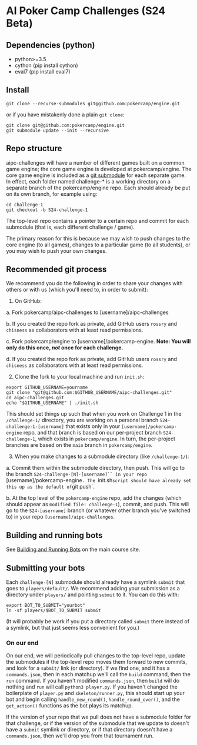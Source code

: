 # AI Poker Camp Challenges (S24 Beta)

## Dependencies (python)
 - python>=3.5
 - cython (pip install cython)
 - eval7 (pip install eval7)

## Install

```
git clone --recurse-submodules git@github.com:pokercamp/engine.git
```

or if you have mistakenly done a plain `git clone`:

```
git clone git@github.com:pokercamp/engine.git
git submodule update --init --recursive
```

## Repo structure

aipc-challenges will have a number of different games built on a common game engine; the core game engine is developed at pokercamp/engine. The core game engine is included as a [git submodule](https://www.atlassian.com/git/tutorials/git-submodule) for each separate game. In effect, each folder named challenge-\* is a working directory on a separate branch of the pokercamp/engine repo. Each should already be put on its own branch, for example using:

```
cd challenge-1
git checkout -b S24-challenge-1
```

The top-level repo contains a pointer to a certain repo and commit for each submodule (that is, each different challenge / game).

The primary reason for this is because we may wish to push changes to the core engine (to all games), changes to a particular game (to all students), or you may wish to push your own changes.

## Recommended git process

We recommend you do the following in order to share your changes with others or with us (which you'll need to, in order to submit):

1. On GitHub:

  a. Fork pokercamp/aipc-challenges to [username]/aipc-challenges
  
  b. If you created the repo fork as private, add GitHub users `rossry` and `chisness` as collaborators with at least read permissions.

  c. Fork pokercamp/engine to [username]/pokercamp-engine. **Note: You will only do this once, _not_ once for each challenge.**
  
  d. If you created the repo fork as private, add GitHub users `rossry` and `chisness` as collaborators with at least read permissions.

2. Clone the fork to your local machine and run `init.sh`:

```
export GITHUB_USERNAME=yourname
git clone "git@github.com:$GITHUB_USERNAME/aipc-challenges.git"
cd aipc-challenges.git
echo "$GITHUB_USERNAME" | ./init.sh
```

This should set things up such that when you work on Challenge 1 in the `/challenge-1/` directory, you are working on a personal branch `S24-challenge-1-[username]` that exists only in your `[username]/pokercamp-engine` repo, and that branch is based on our per-project branch `S24-challenge-1`, which exists in `pokercamp/engine`. In turn, the per-project branches are based on the `main` branch in `pokercamp/engine`.

3. When you make changes to a submodule directory (like `/challenge-1/`):

  a. Commit them within the submodule directory, then push. This will go to the branch `S24-challenge-[N]-[username]`` in your repo `[username]/pokercamp-engine`. The `init.sh` script should have already set this up as the default of `git push`.
  
  b. At the top level of the `pokercamp-engine` repo, add the changes (which should appear as `modified file: challenge-1`), commit, and push. This will go to the `S24-[username]` branch (or whatever other branch you've switched to) in your repo `[username]/aipc-challenges`.

## Building and running bots

See [Building and Running Bots](https://poker.camp/aipcs24/bots.html) on the main course site.

## Submitting your bots

Each `challenge-[N]` submodule should already have a symlink `submit` that goes to `players/default/`. We recommend adding your submission as a directory under `players/` and pointing `submit` to it. You can do this with:

```
export BOT_TO_SUBMIT="yourbot"
ln -sf players/$BOT_TO_SUBMIT submit
```

(It will probably be work if you put a directory called `submit` there instead of a symlink, but that just seems less convenient for you.)

### On our end

On our end, we will periodically pull changes to the top-level repo, update the submodules if the top-level repo moves them forward to new commits, and look for a `submit/` link (or directory). If we find one, and it has a `commands.json`, then in each matchup we'll call the `build` command, then the `run` command. If you haven't modified `commands.json`, then `build` will do nothing and `run` will call `python3 player.py`. If you haven't changed the boilerplate of `player.py` and `skeleton/runner.py`, this should start up your bot and begin calling `handle_new_round()`, `handle_round_over()`, and the `get_action()` functions as the bot plays its matchup.

If the version of your repo that we pull does not have a submodule folder for that challenge, or if the version of the submodule that we update to doesn't have a `submit` symlink or directory, or if that directory doesn't have a `commands.json`, then we'll drop you from that tournament run.
